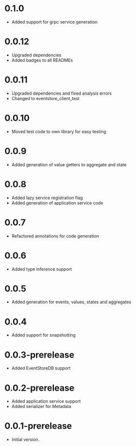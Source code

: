 # 0.1.0
- Added support for grpc service generation

# 0.0.12
- Upgraded dependencies
- Added badges to all READMEs

# 0.0.11
- Upgraded dependencies and fixed analysis errors
- Changed to eventstore_client_test

# 0.0.10
- Moved test code to own library for easy testing

# 0.0.9
- Added generation of value getters to aggregate and state

# 0.0.8
- Added lazy service registration flag
- Added generation of application service code

# 0.0.7
- Refactored annotations for code generation

# 0.0.6
- Added type inference support

# 0.0.5
- Added generation for events, values, states and aggregates

# 0.0.4
- Added support for snapshotting

# 0.0.3-prerelease
- Added EventStoreDB support

# 0.0.2-prerelease
- Added application service support
- Added serializer for Metadata

# 0.0.1-prerelease
- Initial version.
